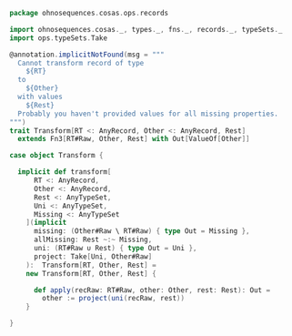 
```scala
package ohnosequences.cosas.ops.records

import ohnosequences.cosas._, types._, fns._, records._, typeSets._
import ops.typeSets.Take

@annotation.implicitNotFound(msg = """
  Cannot transform record of type
    ${RT}
  to
    ${Other}
  with values
    ${Rest}
  Probably you haven't provided values for all missing properties.
""")
trait Transform[RT <: AnyRecord, Other <: AnyRecord, Rest]
  extends Fn3[RT#Raw, Other, Rest] with Out[ValueOf[Other]]

case object Transform {

  implicit def transform[
      RT <: AnyRecord,
      Other <: AnyRecord,
      Rest <: AnyTypeSet,
      Uni <: AnyTypeSet,
      Missing <: AnyTypeSet
    ](implicit
      missing: (Other#Raw \ RT#Raw) { type Out = Missing },
      allMissing: Rest ~:~ Missing,
      uni: (RT#Raw ∪ Rest) { type Out = Uni },
      project: Take[Uni, Other#Raw]
    ):  Transform[RT, Other, Rest] =
    new Transform[RT, Other, Rest] {

      def apply(recRaw: RT#Raw, other: Other, rest: Rest): Out =
        other := project(uni(recRaw, rest))
    }

}

```




[test/scala/cosas/asserts.scala]: ../../../../../test/scala/cosas/asserts.scala.md
[test/scala/cosas/DenotationTests.scala]: ../../../../../test/scala/cosas/DenotationTests.scala.md
[test/scala/cosas/SubsetTypesTests.scala]: ../../../../../test/scala/cosas/SubsetTypesTests.scala.md
[test/scala/cosas/EqualityTests.scala]: ../../../../../test/scala/cosas/EqualityTests.scala.md
[test/scala/cosas/PropertyTests.scala]: ../../../../../test/scala/cosas/PropertyTests.scala.md
[test/scala/cosas/RecordTests.scala]: ../../../../../test/scala/cosas/RecordTests.scala.md
[test/scala/cosas/TypeSetTests.scala]: ../../../../../test/scala/cosas/TypeSetTests.scala.md
[test/scala/cosas/TypeUnionTests.scala]: ../../../../../test/scala/cosas/TypeUnionTests.scala.md
[main/scala/cosas/typeUnions.scala]: ../../typeUnions.scala.md
[main/scala/cosas/properties.scala]: ../../properties.scala.md
[main/scala/cosas/records.scala]: ../../records.scala.md
[main/scala/cosas/fns.scala]: ../../fns.scala.md
[main/scala/cosas/types.scala]: ../../types.scala.md
[main/scala/cosas/typeSets.scala]: ../../typeSets.scala.md
[main/scala/cosas/ops/records/Conversions.scala]: Conversions.scala.md
[main/scala/cosas/ops/records/Update.scala]: Update.scala.md
[main/scala/cosas/ops/records/Transform.scala]: Transform.scala.md
[main/scala/cosas/ops/records/Get.scala]: Get.scala.md
[main/scala/cosas/ops/typeSets/Conversions.scala]: ../typeSets/Conversions.scala.md
[main/scala/cosas/ops/typeSets/Filter.scala]: ../typeSets/Filter.scala.md
[main/scala/cosas/ops/typeSets/Subtract.scala]: ../typeSets/Subtract.scala.md
[main/scala/cosas/ops/typeSets/Mappers.scala]: ../typeSets/Mappers.scala.md
[main/scala/cosas/ops/typeSets/Union.scala]: ../typeSets/Union.scala.md
[main/scala/cosas/ops/typeSets/Reorder.scala]: ../typeSets/Reorder.scala.md
[main/scala/cosas/ops/typeSets/Take.scala]: ../typeSets/Take.scala.md
[main/scala/cosas/ops/typeSets/Representations.scala]: ../typeSets/Representations.scala.md
[main/scala/cosas/ops/typeSets/Pop.scala]: ../typeSets/Pop.scala.md
[main/scala/cosas/ops/typeSets/Replace.scala]: ../typeSets/Replace.scala.md
[main/scala/cosas/equality.scala]: ../../equality.scala.md
